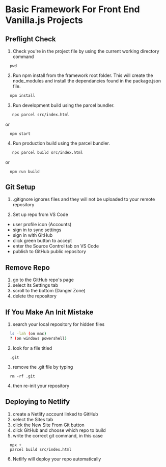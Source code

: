 # Basic Framework For Front End Vanilla.js Projects

## Preflight Check
1.  Check you're in the project file by using the current working directory command
```
  pwd
```
2. Run npm install from the framework root folder. This will create the node_modules and install the dependancies found in the package.json file.
```bash
  npm install
```
3.  Run development build using the parcel bundler.
```bash
   npx parcel src/index.html
```
or
```
  npm start
```
4.  Run production build using the parcel bundler.
```bash
   npx parcel build src/index.html
```
or
```
  npm run build
```


## Git Setup
1.  .gitignore ignores files and they will not be uploaded to your remote repository

2.  Set up repo from VS Code
   -  user profile icon (Accounts)
   -  sign in to sync settings
   -  sign in with GitHub
   -  click green button to accept
   -  enter the Source Control tab on VS Code
   -  publish to GitHub public repository


## Remove Repo
1.  go to the GitHub repo's page
2.  select its Settings tab
3.  scroll to the bottom (Danger Zone)
4.  delete the repository


## If You Make An Init Mistake
1.  search your local repository for hidden files
```bash
  ls -lah (on mac)
  ? (on windows powershell)
```
2.  look for a file titled
```
  .git
```
3.  remove the .git file by typing
```
  rm -rf .git
```
4.  then re-init your repository


## Deploying to Netlify
1.  create a Netlify account linked to GitHub
2.  select the Sites tab
3.  click the New Site From Git button
4.  click GitHub and choose which repo to build
5.  write the correct git command, in this case
```
  npx + 
  parcel build src/index.html
```
6.  Netlify will deploy your repo automatically